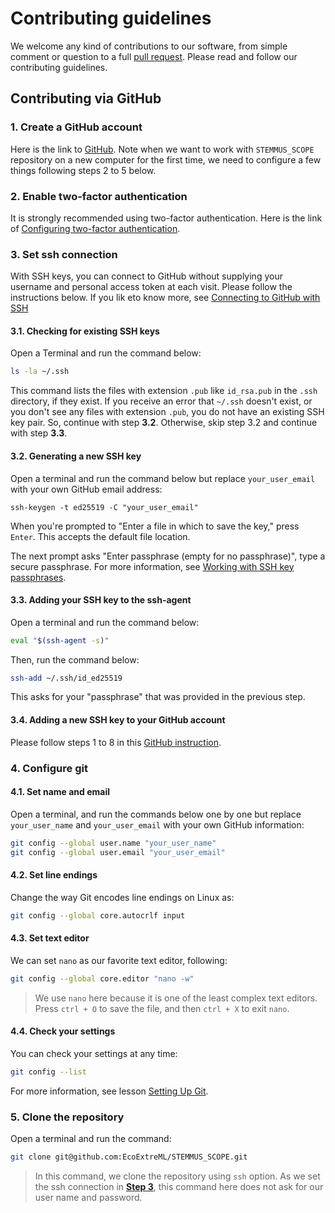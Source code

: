 # Contributing guidelines

We welcome any kind of contributions to our software, from simple
comment or question to a full [pull
request](https://help.github.com/articles/about-pull-requests/). Please
read and follow our contributing guidelines.

## Contributing via GitHub

### 1. Create a GitHub account

Here is the link to [GitHub](https://github.com/). Note when we want to
work with `STEMMUS_SCOPE` repository on a new computer for the first time, we need
to configure a few things following steps 2 to 5 below.

### 2. Enable two-factor authentication

It is strongly recommended using two-factor authentication. Here is the link of
[Configuring two-factor
authentication](https://docs.github.com/en/authentication/securing-your-account-with-two-factor-authentication-2fa/configuring-two-factor-authentication).

### 3. Set ssh connection

With SSH keys, you can connect to GitHub without supplying your username and
personal access token at each visit. Please follow the instructions below. If
you lik eto know more, see [Connecting to GitHub with
SSH](https://docs.github.com/en/authentication/connecting-to-github-with-ssh)

#### 3.1. Checking for existing SSH keys

Open a Terminal and run the command below: 

```bash
ls -la ~/.ssh
```

This command lists the files with extension `.pub` like `id_rsa.pub` in the
`.ssh` directory, if they exist. If you receive an error that `~/.ssh` doesn't
exist, or you don't see any files with extension `.pub`, you do not have an
existing SSH key pair. So, continue with step **3.2**. Otherwise, skip step 3.2 and
continue with step **3.3**.

#### 3.2. Generating a new SSH key

Open a terminal and run the command below but replace `your_user_email` with
your own GitHub email address:

```ssh
ssh-keygen -t ed25519 -C "your_user_email"
```

When you're prompted to "Enter a file in which to save the key," press `Enter`.
This accepts the default file location.

The next prompt asks "Enter passphrase (empty for no passphrase)", type a secure
passphrase. For more information, see [Working with SSH key
passphrases](https://docs.github.com/en/articles/working-with-ssh-key-passphrases).

#### 3.3. Adding your SSH key to the ssh-agent

Open a terminal and run the command below:

```bash
eval "$(ssh-agent -s)"
```

Then, run the command below:

```bash
ssh-add ~/.ssh/id_ed25519
```

This asks for your "passphrase" that was provided in the previous step. 

#### 3.4. Adding a new SSH key to your GitHub account

Please follow steps 1 to 8 in this [GitHub
instruction](https://docs.github.com/en/authentication/connecting-to-github-with-ssh/adding-a-new-ssh-key-to-your-github-account).

### 4. Configure git

#### 4.1. Set name and email

Open a terminal, and run the commands below one by one but replace
`your_user_name` and `your_user_email` with your own GitHub information:

```bash
git config --global user.name "your_user_name"
git config --global user.email "your_user_email"
```

#### 4.2. Set line endings

Change the way Git encodes line endings on Linux as:

```bash
git config --global core.autocrlf input
```

#### 4.3. Set text editor

We can set `nano` as our favorite text editor, following:

```bash
git config --global core.editor "nano -w"
```

> We use `nano` here because it is one of the least complex text editors. Press
> `ctrl + O` to save the file, and then `ctrl + X` to exit `nano`.

#### 4.4. Check your settings

You can check your settings at any time:

```bash
git config --list
```

For more information, see lesson [Setting Up
Git](https://swcarpentry.github.io/git-novice/02-setup/index.html).

### 5. Clone the repository

Open a terminal and run the command:

```bash
git clone git@github.com:EcoExtreML/STEMMUS_SCOPE.git
```

> In this command, we clone the repository using `ssh` option. As we set the ssh
connection in [**Step 3**](3.-Set-ssh-connection), this command here does not ask for our user name and
password. 